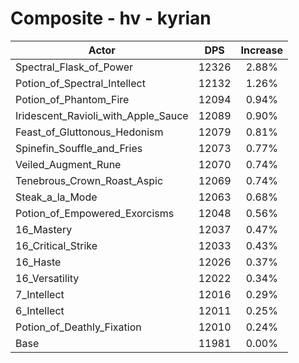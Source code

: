 # Composite - hv - kyrian
| Actor | DPS | Increase |
|---|:---:|:---:|
|Spectral_Flask_of_Power|12326|2.88%|
|Potion_of_Spectral_Intellect|12132|1.26%|
|Potion_of_Phantom_Fire|12094|0.94%|
|Iridescent_Ravioli_with_Apple_Sauce|12089|0.90%|
|Feast_of_Gluttonous_Hedonism|12079|0.81%|
|Spinefin_Souffle_and_Fries|12073|0.77%|
|Veiled_Augment_Rune|12070|0.74%|
|Tenebrous_Crown_Roast_Aspic|12069|0.74%|
|Steak_a_la_Mode|12063|0.68%|
|Potion_of_Empowered_Exorcisms|12048|0.56%|
|16_Mastery|12037|0.47%|
|16_Critical_Strike|12033|0.43%|
|16_Haste|12026|0.37%|
|16_Versatility|12022|0.34%|
|7_Intellect|12016|0.29%|
|6_Intellect|12011|0.25%|
|Potion_of_Deathly_Fixation|12010|0.24%|
|Base|11981|0.00%|
